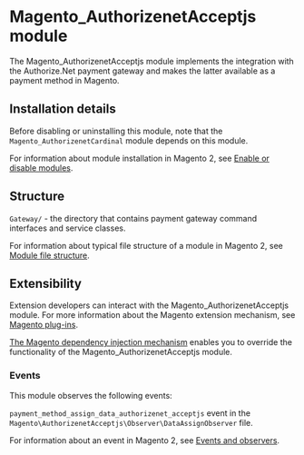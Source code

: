 # Magento_AuthorizenetAcceptjs module

The Magento_AuthorizenetAcceptjs module implements the integration with the Authorize.Net payment gateway and makes the latter available as a payment method in Magento.

## Installation details

Before disabling or uninstalling this module, note that the `Magento_AuthorizenetCardinal` module depends on this module.

For information about module installation in Magento 2, see [Enable or disable modules](https://devdocs.magento.com/guides/v2.3/install-gde/install/cli/install-cli-subcommands-enable.html).

## Structure

`Gateway/` - the directory that contains payment gateway command interfaces and service classes.

For information about typical file structure of a module in Magento 2, see [Module file structure](http://devdocs.magento.com/guides/v2.3/extension-dev-guide/build/module-file-structure.html#module-file-structure).

## Extensibility

Extension developers can interact with the Magento_AuthorizenetAcceptjs module. For more information about the Magento extension mechanism, see [Magento plug-ins](https://devdocs.magento.com/guides/v2.3/extension-dev-guide/plugins.html).

[The Magento dependency injection mechanism](https://devdocs.magento.com/guides/v2.3/extension-dev-guide/depend-inj.html) enables you to override the functionality of the Magento_AuthorizenetAcceptjs module.

### Events

This module observes the following events:

`payment_method_assign_data_authorizenet_acceptjs` event in the `Magento\AuthorizenetAcceptjs\Observer\DataAssignObserver` file.

For information about an event in Magento 2, see [Events and observers](http://devdocs.magento.com/guides/v2.3/extension-dev-guide/events-and-observers.html#events).
